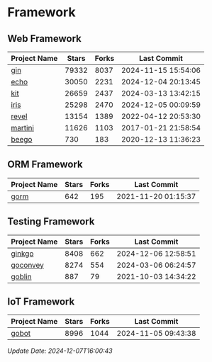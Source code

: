 # Framework

## Web Framework
| Project Name | Stars | Forks | Last Commit |
| ------------ | ----- | ----- | ----------- |
| [gin](https://github.com/gin-gonic/gin) | 79332 | 8037 | 2024-11-15 15:54:06 |
| [echo](https://github.com/labstack/echo) | 30050 | 2231 | 2024-12-04 20:13:45 |
| [kit](https://github.com/go-kit/kit) | 26659 | 2437 | 2024-03-13 13:42:15 |
| [iris](https://github.com/kataras/iris) | 25298 | 2470 | 2024-12-05 00:09:59 |
| [revel](https://github.com/revel/revel) | 13154 | 1389 | 2022-04-12 20:53:30 |
| [martini](https://github.com/go-martini/martini) | 11626 | 1103 | 2017-01-21 21:58:54 |
| [beego](https://github.com/astaxie/beego) | 730 | 183 | 2020-12-13 11:36:23 |

## ORM Framework
| Project Name | Stars | Forks | Last Commit |
| ------------ | ----- | ----- | ----------- |
| [gorm](https://github.com/jinzhu/gorm) | 642 | 195 | 2021-11-20 01:15:37 |

## Testing Framework
| Project Name | Stars | Forks | Last Commit |
| ------------ | ----- | ----- | ----------- |
| [ginkgo](https://github.com/onsi/ginkgo) | 8408 | 662 | 2024-12-06 12:58:51 |
| [goconvey](https://github.com/smartystreets/goconvey) | 8274 | 554 | 2024-03-06 06:24:57 |
| [goblin](https://github.com/franela/goblin) | 887 | 79 | 2021-10-03 14:34:22 |

## IoT Framework
| Project Name | Stars | Forks | Last Commit |
| ------------ | ----- | ----- | ----------- |
| [gobot](https://github.com/hybridgroup/gobot) | 8996 | 1044 | 2024-11-05 09:43:38 |

*Update Date: 2024-12-07T16:00:43*